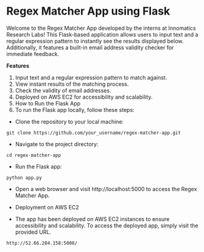 # Regex Matcher App using Flask

Welcome to the Regex Matcher App developed by the interns at Innomatics Research Labs! This Flask-based application allows users to input text and a regular expression pattern to instantly see the results displayed below. Additionally, it features a built-in email address validity checker for immediate feedback.

**Features**
1. Input text and a regular expression pattern to match against.
2. View instant results of the matching process.
3. Check the validity of email addresses.
4. Deployed on AWS EC2 for accessibility and scalability.
5. How to Run the Flask App
6. To run the Flask app locally, follow these steps:

* Clone the repository to your local machine:

`git clone https://github.com/your_username/regex-matcher-app.git`

* Navigate to the project directory:
  
`cd regex-matcher-app`

* Run the Flask app:

`python app.py`

* Open a web browser and visit http://localhost:5000 to access the Regex Matcher App.

* Deployment on AWS EC2

* The app has been deployed on AWS EC2 instances to ensure accessibility and scalability. To access the deployed app, simply visit the provided URL.

`http://52.66.204.158:5000/`
